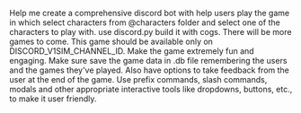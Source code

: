 Help me create a comprehensive discord bot with help users play the game in which select characters from @characters folder and select one of the characters to play with. use discord.py build it with cogs. There will be more games to come. This game should be available only on DISCORD_V1SIM_CHANNEL_ID. Make the game extremely fun and engaging. Make sure save the game data in .db file remembering the users and the games they've played. Also have options to take feedback from the user at the end of the game. Use prefix commands, slash commands, modals and other appropriate interactive tools like dropdowns, buttons, etc., to make it user friendly. 